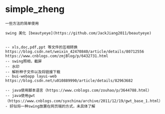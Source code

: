 # simple_zheng
	一些方法的简单使用
	
	swing 美化 [beautyeye](https://github.com/JackJiang2011/beautyeye)    


	-- xls,doc,pdf,ppt 等文件的互相转换     
	https://blog.csdn.net/weixin_42470840/article/details/80712556   
	https://www.cnblogs.com/zmjBlog/p/6432731.html    
	-- swing照相，截屏
	-- 水印
	-- 解析种子文件以及将链接下载
	-- bui-webapp layui-web    
	https://blog.csdn.net/u010889990/article/details/82963682
	
	-- java使用脚本语言（https://www.cnblogs.com/zouhao/p/3644788.html）
	-- java使用gwt（https://www.cnblogs.com/syxchina/archive/2011/12/19/gwt_base_1.html）-- 好似将一种swing放置在网页端的方式，未具体了解
